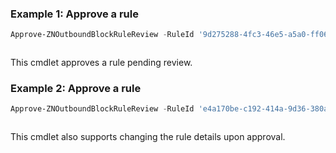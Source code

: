 ### Example 1: Approve a rule
```powershell
Approve-ZNOutboundBlockRuleReview -RuleId '9d275288-4fc3-46e5-a5a0-ff0626214b87'
```

```output

```

This cmdlet approves a rule pending review.

### Example 2: Approve a rule
```powershell
Approve-ZNOutboundBlockRuleReview -RuleId 'e4a170be-c192-414a-9d36-380a4483583a' -Description "new description" -Reason "Other" -Details "add description"
```

```output

```

This cmdlet also supports changing the rule details upon approval.

